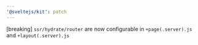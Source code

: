 ```yaml
---
'@sveltejs/kit': patch
---
```


[breaking] `ssr/hydrate/router` are now configurable in `+page(.server).js` and `+layout(.server).js`
